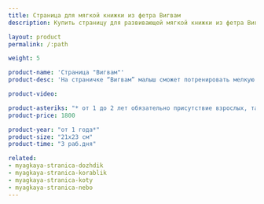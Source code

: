 ```yaml
---
title: Страница для мягкой книжки из фетра Вигвам
description: Купить страницу для развивающей мягкой книжки из фетра Вигвам в магазине KiddyTrick

layout: product
permalink: /:path

weight: 5

product-name: 'Страница "Вигвам"'
product-desc: 'На страничке “Вигвам” малыш сможет потренировать мелкую моторику с помощью шнуров. Сам вигвам съемный, с окошком и подушкой, на бамбуковых палочках. Его можно использовать как самостоятельную игрушку. За треугольной дверцей на страничке спрятался зайчик, но чтобы его достать, нужно развязать шнурок. Фонарикам можно подобрать подходящий цвет или  сделать их разноцветными.'

product-video:

product-asteriks: "* от 1 до 2 лет обязательно присутствие взрослых, так как на страничке присутствуют  мелкие детали, которые очень старательные детки могут проглотить."
product-price: 1800

product-year: "от 1 года*"
product-size: "21х23 см"
product-time: "3 раб.дня"

related:
- myagkaya-stranica-dozhdik
- myagkaya-stranica-korablik
- myagkaya-stranica-koty
- myagkaya-stranica-nebo
---
```

	